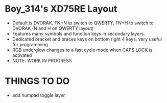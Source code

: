 # Boy_314's XD75RE Layout
- Default is DVORAK, FN+N to switch to QWERTY, FN+H to switch to DVORAK (N and H on QWERTY layout)
- Features many symbols and function keys in secondary layers.
- Dedicated bracket and braces keys on bottom right 4 keys, very useful for programming
- RGB underglow changes to a fast cycle mode when CAPS LOCK is activated
- NOTE: WORK IN PROGRESS
# THINGS TO DO
- add numpad toggle layer